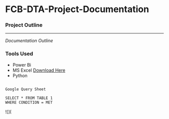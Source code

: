 # FCB-DTA-Project-Documentation

### Project Outline
---

*Documentation Outline*

### Tools Used
- Power  Bi
- MS Excel [Download Here](https://www.microsoft.com/en/microsoft-365/excel?market=af)
- Python

```

Google Query Sheet

SELECT * FROM TABLE 1
WHERE CONDITION = MET

```
![](


